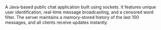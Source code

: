 A Java-based public chat application built using sockets. It features unique user identification, real-time message broadcasting, and a censored word filter. The server maintains a memory-stored history of the last 100 messages, and all clients receive updates instantly.
